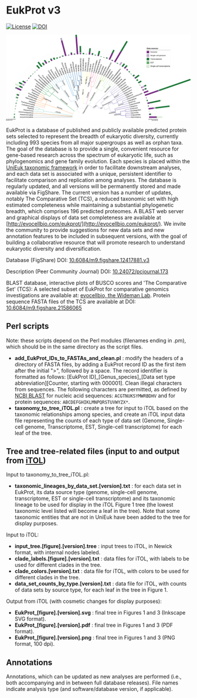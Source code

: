 # EukProt v3

[![License](https://img.shields.io/badge/license-GPLv3-blue.svg)](http://www.gnu.org/licenses/gpl.html) [![DOI](https://zenodo.org/badge/284257207.svg)](https://zenodo.org/badge/latestdoi/284257207)

![Tree representing relationships among data sets and counts by type](/iTOL/v03/EukProt_figure_1.v03.2021_11_22.png)

EukProt is a database of published and publicly available predicted protein sets selected to represent the breadth of eukaryotic diversity, currently including 993 species from all major supergroups as well as orphan taxa. The goal of the database is to provide a single, convenient resource for gene-based research across the spectrum of eukaryotic life, such as phylogenomics and gene family evolution. Each species is placed within the [UniEuk taxonomic framework](https://unieuk.org/) in order to facilitate downstream analyses, and each data set is associated with a unique, persistent identifier to facilitate comparison and replication among analyses. The database is regularly updated, and all versions will be permanently stored and made available via FigShare. The current version has a number of updates, notably The Comparative Set (TCS), a reduced taxonomic set with high estimated completeness while maintaining a substantial phylogenetic breadth, which comprises 196 predicted proteomes. A BLAST web server and graphical displays of data set completeness are available at [http://evocellbio.com/eukprot/](http://evocellbio.com/eukprot/). We invite the community to provide suggestions for new data sets and new annotation features to be included in subsequent versions, with the goal of building a collaborative resource that will promote research to understand eukaryotic diversity and diversification.

Database (FigShare) DOI: [10.6084/m9.figshare.12417881.v3](https://doi.org/10.6084/m9.figshare.12417881.v3)

Description (Peer Community Journal) DOI: [10.24072/pcjournal.173](https://doi.org/10.24072/pcjournal.173)

BLAST database, interactive plots of BUSCO scores and 'The Comparative Set' (TCS): A selected subset of EukProt for comparative genomics investigations are available at: [evocellbio, the Wideman Lab](http://evocellbio.com/eukprot/). Protein sequence FASTA files of the TCS are available at DOI: [10.6084/m9.figshare.21586065](https://doi.org/10.6084/m9.figshare.21586065)

## Perl scripts

Note: these scripts depend on the Perl modules (filenames ending in .pm), which should be in the same directory as the script files.

- **add_EukProt_IDs_to_FASTAs_and_clean.pl** : modify the headers of a directory of FASTA files, by adding a EukProt record ID as the first item after the initial ">", followed by a space. The record identifier is formatted as follows: [EukProt ID]\_[Genus_species]\_[Data set type abbreviation][Counter, starting with 000001]. Clean illegal characters from sequences. The following characters are permitted, as defined by [NCBI BLAST](https://blast.ncbi.nlm.nih.gov/Blast.cgi?CMD=Web&PAGE_TYPE=BlastDocs&DOC_TYPE=BlastHelp) for nucleic acid sequences: ``ACGTNUKSYMWRBDHV`` and for protein sequences: ``ABCDEFGHIKLMNPQRSTUVWYZX*``.
- **taxonomy_to_tree_iTOL.pl** : create a tree for input to iTOL based on the taxonomic relationships among species, and create an iTOL input data file representing the counts of each type of data set (Genome, Single-cell genome, Transcriptome, EST, Single-cell transcriptome) for each leaf of the tree.

## Tree and tree-related files (input to and output from [iTOL](https://itol.embl.de))

Input to taxonomy_to_tree_iTOL.pl:
- **taxonomic_lineages_by_data_set.[version].txt** : for each data set in EukProt, its data source type (genome, single-cell genome, transcriptome, EST or single-cell transcriptome) and its taxonomic lineage to be used for display in the iTOL Figure 1 tree (the lowest taxonomic level listed will become a leaf in the tree). Note that some taxonomic entities that are not in UniEuk have been added to the tree for display purposes.

Input to iTOL:
- **input_tree.[figure].[version].tree** : input trees to iTOL, in Newick format, with internal nodes labeled.
- **clade_labels.[figure].[version].txt** : data files for iTOL, with labels to be used for different clades in the tree.
- **clade_colors.[version].txt** : data file for iTOL, with colors to be used for different clades in the tree.
- **data_set_counts_by_type.[version].txt** : data file for iTOL, with counts of data sets by source type, for each leaf in the tree in Figure 1.

Output from iTOL (with cosmetic changes for display purposes):
- **EukProt_[figure].[version].svg** : final tree in Figures 1 and 3 (Inkscape SVG format).
- **EukProt_[figure].[version].pdf** : final tree in Figures 1 and 3 (PDF format).
- **EukProt_[figure].[version].png** : final tree in Figures 1 and 3 (PNG format, 100 dpi).

## Annotations

Annotations, which can be updated as new analyses are performed (i.e., both accompanying and in between full database releases). File names indicate analysis type (and software/database version, if applicable).
